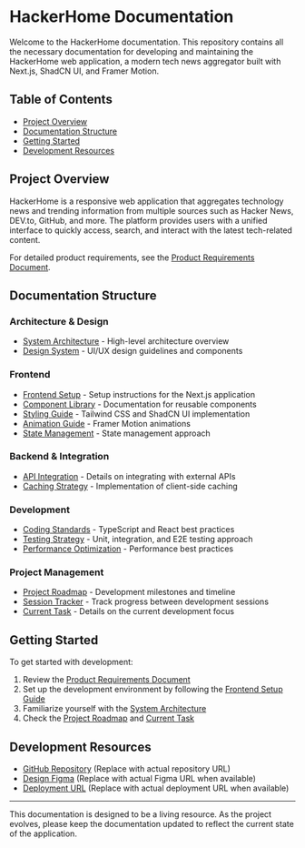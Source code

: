 # HackerHome Documentation

Welcome to the HackerHome documentation. This repository contains all the necessary documentation for developing and maintaining the HackerHome web application, a modern tech news aggregator built with Next.js, ShadCN UI, and Framer Motion.

## Table of Contents

- [Project Overview](#project-overview)
- [Documentation Structure](#documentation-structure)
- [Getting Started](#getting-started)
- [Development Resources](#development-resources)

## Project Overview

HackerHome is a responsive web application that aggregates technology news and trending information from multiple sources such as Hacker News, DEV.to, GitHub, and more. The platform provides users with a unified interface to quickly access, search, and interact with the latest tech-related content.

For detailed product requirements, see the [Product Requirements Document](prd.md).

## Documentation Structure

### Architecture & Design
- [System Architecture](architecture.md) - High-level architecture overview
- [Design System](design/design-system.md) - UI/UX design guidelines and components

### Frontend
- [Frontend Setup](frontend/setup.md) - Setup instructions for the Next.js application
- [Component Library](frontend/components.md) - Documentation for reusable components
- [Styling Guide](frontend/styling.md) - Tailwind CSS and ShadCN UI implementation
- [Animation Guide](frontend/animations.md) - Framer Motion animations
- [State Management](frontend/state-management.md) - State management approach

### Backend & Integration
- [API Integration](backend/api-integration.md) - Details on integrating with external APIs
- [Caching Strategy](backend/caching.md) - Implementation of client-side caching

### Development
- [Coding Standards](development/coding-standards.md) - TypeScript and React best practices
- [Testing Strategy](development/testing.md) - Unit, integration, and E2E testing approach
- [Performance Optimization](development/performance.md) - Performance best practices

### Project Management
- [Project Roadmap](project-management/roadmap.md) - Development milestones and timeline
- [Session Tracker](project-management/session-tracker.md) - Track progress between development sessions
- [Current Task](project-management/current-task.md) - Details on the current development focus

## Getting Started

To get started with development:

1. Review the [Product Requirements Document](prd.md)
2. Set up the development environment by following the [Frontend Setup Guide](frontend/setup.md)
3. Familiarize yourself with the [System Architecture](architecture.md)
4. Check the [Project Roadmap](project-management/roadmap.md) and [Current Task](project-management/current-task.md)

## Development Resources

- [GitHub Repository](https://github.com/yourusername/hackerhome) (Replace with actual repository URL)
- [Design Figma](https://figma.com/file/xxx) (Replace with actual Figma URL when available)
- [Deployment URL](https://hackerhome.app) (Replace with actual deployment URL when available)

---

This documentation is designed to be a living resource. As the project evolves, please keep the documentation updated to reflect the current state of the application.